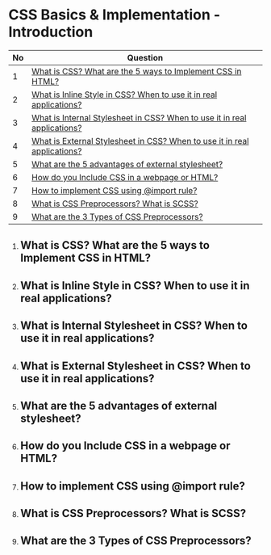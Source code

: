 # CSS Basics & Implementation - Introduction

|  No   | Question                                                          |
| ----- | ------------------------------------------------------------------| 
|   1   | [What is CSS? What are the 5 ways to Implement CSS in HTML?](#what-is-css-what-are-the-5-ways-to-implement-css-in-html) |
|   2   | [What is Inline Style in CSS? When to use it in real applications?](#what-is-inline-style-in-css-when-to-use-it-in-real-applications) |
|   3   | [What is Internal Stylesheet in CSS? When to use it in real applications?](#what-is-internal-stylesheet-in-css-when-to-use-it-in-real-applications) |
|   4   | [What is External Stylesheet in CSS? When to use it in real applications?](#what-is-external-stylesheet-in-css-when-to-use-it-in-real-applications) |
|   5   | [What are the 5 advantages of external stylesheet?](#what-are-the-5-advantages-of-external-stylesheet) |
|   6   | [How do you Include CSS in a webpage or HTML?](#how-do-you-include-css-in-a-webpage-or-html) |
|   7   | [How to implement CSS using @import rule?](#how-to-implement-css-using-import-rule) |
|   8   | [What is CSS Preprocessors? What is SCSS?](#what-is-css-preprocessors-what-is-scss) |
|   9   | [What are the 3 Types of CSS Preprocessors?](#what-are-the-3-types-of-css-preprocessors) |





1. ## What is CSS? What are the 5 ways to Implement CSS in HTML?
2. ## What is Inline Style in CSS? When to use it in real applications?
3. ## What is Internal Stylesheet in CSS? When to use it in real applications?
4. ## What is External Stylesheet in CSS? When to use it in real applications?
5. ## What are the 5 advantages of external stylesheet?
6. ## How do you Include CSS in a webpage or HTML?
7. ## How to implement CSS using @import rule?
8. ## What is CSS Preprocessors? What is SCSS?
9. ## What are the 3 Types of CSS Preprocessors?
